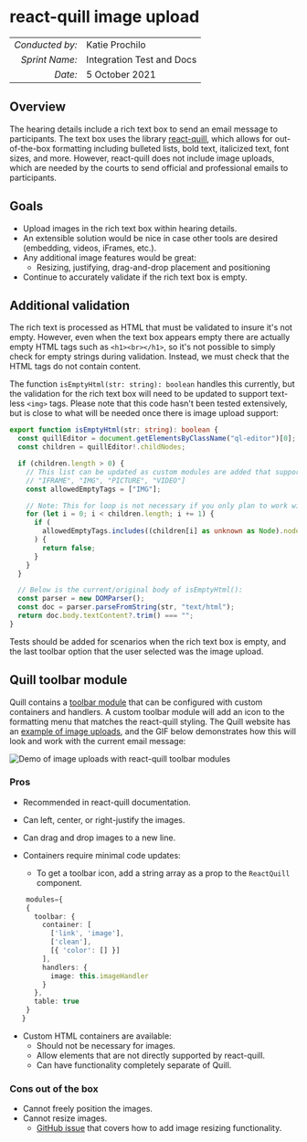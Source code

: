 # react-quill image upload

|                 |                           |
| --------------: | ------------------------- |
| _Conducted by:_ | Katie Prochilo            |
|  _Sprint Name:_ | Integration Test and Docs |
|         _Date:_ | 5 October 2021            |

## Overview

The hearing details include a rich text box to send an email message to participants. The text box uses the library
[react-quill](https://www.npmjs.com/package/react-quill), which allows for out-of-the-box formatting including bulleted
lists, bold text, italicized text, font sizes, and more. However, react-quill does not include image uploads, which are
needed by the courts to send official and professional emails to participants.

## Goals

- Upload images in the rich text box within hearing details.
- An extensible solution would be nice in case other tools are desired (embedding, videos, iFrames, etc.).
- Any additional image features would be great:
  - Resizing, justifying, drag-and-drop placement and positioning
- Continue to accurately validate if the rich text box is empty.

## Additional validation

The rich text is processed as HTML that must be validated to insure it's not empty. However, even when the text box
appears empty there are actually empty HTML tags such as `<h1><br></h1>`, so it's not possible to simply check for empty
strings during validation. Instead, we must check that the HTML tags do not contain content.

The function `isEmptyHtml(str: string): boolean` handles this currently, but the validation for the rich text box will
need to be updated to support text-less `<img>` tags. Please note that this code hasn't been tested extensively, but is
close to what will be needed once there is image upload support:

```typescript
export function isEmptyHtml(str: string): boolean {
  const quillEditor = document.getElementsByClassName("ql-editor")[0];
  const children = quillEditor!.childNodes;

  if (children.length > 0) {
    // This list can be updated as custom modules are added that support more text-less features. For example, ["EMBED",
    // "IFRAME", "IMG", "PICTURE", "VIDEO"]
    const allowedEmptyTags = ["IMG"];

    // Note: This for loop is not necessary if you only plan to work with <img> text-less tags.
    for (let i = 0; i < children.length; i += 1) {
      if (
        allowedEmptyTags.includes((children[i] as unknown as Node).nodeName)
      ) {
        return false;
      }
    }
  }

  // Below is the current/original body of isEmptyHtml():
  const parser = new DOMParser();
  const doc = parser.parseFromString(str, "text/html");
  return doc.body.textContent?.trim() === "";
}
```

Tests should be added for scenarios when the rich text box is empty, and the last toolbar option that the user selected
was the image upload.

## Quill toolbar module

Quill contains a [toolbar module](https://quilljs.com/docs/modules/toolbar/#toolbar-module) that can be configured with
custom containers and handlers. A custom toolbar module will add an icon to the formatting menu that matches the
react-quill styling. The Quill website has an [example of image uploads](https://quilljs.com/docs/formats/), and the GIF
below demonstrates how this will look and work with the current email message:

![Demo of image uploads with react-quill toolbar
modules](../../images/docs-trade-studies-react-quill-image-upload-demo.gif)

### Pros

- Recommended in react-quill documentation.
- Can left, center, or right-justify the images.
- Can drag and drop images to a new line.
- Containers require minimal code updates:

  - To get a toolbar icon, add a string array as a prop to the `ReactQuill` component.

```typescript
    modules={
    { 
      toolbar: {
        container: [
          ['link', 'image'],
          ['clean'],
          [{ 'color': [] }]
        ],
        handlers: {
          image: this.imageHandler
        }
      },
      table: true 
    }
   } 
```

- Custom HTML containers are available:
  - Should not be necessary for images.
  - Allow elements that are not directly supported by react-quill.
  - Can have functionality completely separate of Quill.

### Cons out of the box

- Cannot freely position the images.
- Cannot resize images.
  - [GitHub issue](https://github.com/zenoamaro/react-quill/issues/197) that covers how to add image resizing
    functionality.
